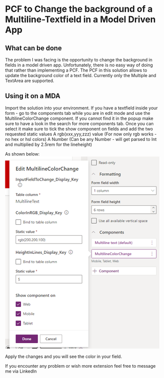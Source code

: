 # PCF to Change the background of a Multiline-Textfield in a Model Driven App

## What can be done
The problem I was facing is the opportunity to change the background in fields in a model driven app. Unfortunately, there is no easy way of doing that rather than implementing a PCF. The PCF in this solution allows to update the background color of a text field. Currently only the Multiple and TextArea are supported.

## Using it on a MDA
Import the solution into your environment. If you have a textfield inside your form - go to the components tab while you are in edit mode and use the MultilineColorChange component. If you cannot find it in the popup make sure to have a look in the search for more components tab. Once you can select it make sure to tick the show component on fields and add the two requested static values 
A rgb(xxx,yyy,zzz) value (For now only rgb works - no hex or hsl colors)
A Number (Can be any Number - will get parsed to Int and multiplied by 2.5rem for the lineheight)

As shown below:
![alt text](https://github.com/Panbaa/PCF-MDA-Backgroundcontroll-for-Multiline-Textfields/blob/main/Screenshots/Screenshot%202024-04-09%20163651.png)

Apply the changes and you will see the color in your field.

If you encounter any problem or wish more extension feel free to message me via LinkedIn

